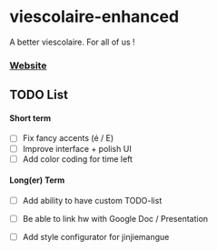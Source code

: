 # viescolaire-enhanced
A better viescolaire. For all of us !

### [Website](http://viescolaire-enhanced.herokuapp.com/)




## TODO List

#### Short term
 - [ ] Fix fancy accents (é / E)
 - [ ] Improve interface + polish UI
 - [ ] Add color coding for time left

#### Long(er) Term
 - [ ] Add ability to have custom TODO-list
 - [ ] Be able to link hw with Google Doc / Presentation
 - [ ] Add style configurator for jinjiemangue

